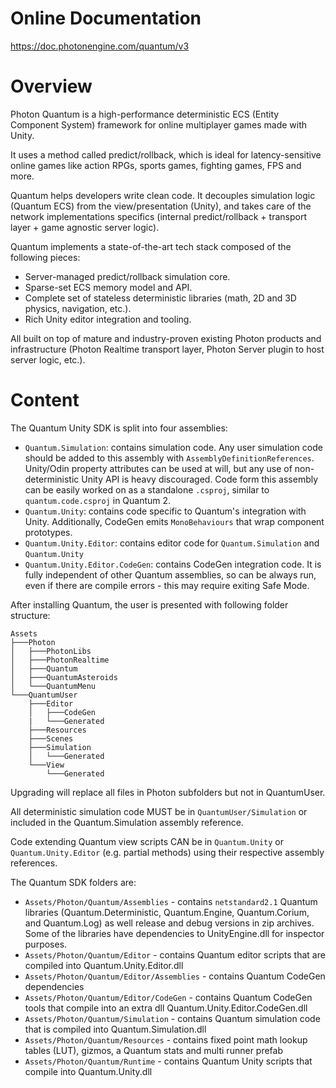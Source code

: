 # Online Documentation

https://doc.photonengine.com/quantum/v3

# Overview

Photon Quantum is a high-performance deterministic ECS (Entity Component System) framework for online multiplayer games made with Unity.

It uses a method called predict/rollback, which is ideal for latency-sensitive online games like action RPGs, sports games, fighting games, FPS and more.

Quantum helps developers write clean code. It decouples simulation logic (Quantum ECS) from the view/presentation (Unity), and takes care of the network implementations specifics (internal predict/rollback + transport layer + game agnostic server logic).

Quantum implements a state-of-the-art tech stack composed of the following pieces:

- Server-managed predict/rollback simulation core.
- Sparse-set ECS memory model and API.
- Complete set of stateless deterministic libraries (math, 2D and 3D physics, navigation, etc.).
- Rich Unity editor integration and tooling.

All built on top of mature and industry-proven existing Photon products and infrastructure (Photon Realtime transport layer, Photon Server plugin to host server logic, etc.).

# Content

The Quantum Unity SDK is split into four assemblies:

  - `Quantum.Simulation`: contains simulation code. Any user simulation code should be added to this assembly with `AssemblyDefinitionReferences`. Unity/Odin property attributes can be used at will, but any use of non-deterministic Unity API is heavy discouraged. Code form this assembly can be easily worked on as a standalone `.csproj`, similar to `quantum.code.csproj` in Quantum 2.
  - `Quantum.Unity`: contains code specific to Quantum's integration with Unity. Additionally, CodeGen emits `MonoBehaviours` that wrap component prototypes.
  - `Quantum.Unity.Editor`: contains editor code for `Quantum.Simulation` and `Quantum.Unity`
  - `Quantum.Unity.Editor.CodeGen`: contains CodeGen integration code. It is fully independent of other Quantum assemblies, so can be always run, even if there are compile errors - this may require exiting Safe Mode.

After installing Quantum, the user is presented with following folder structure:

```
Assets
├───Photon
│   ├───PhotonLibs
│   ├───PhotonRealtime
│   ├───Quantum
│   ├───QuantumAsteroids
│   └───QuantumMenu
└───QuantumUser
    ├───Editor
    │   ├───CodeGen
    |   └───Generated
    ├───Resources
    ├───Scenes
    ├───Simulation
    │   └───Generated
    └───View
        └───Generated
```

Upgrading will replace all files in Photon subfolders but not in QuantumUser.

All deterministic simulation code MUST be in `QuantumUser/Simulation` or included in the Quantum.Simulation assembly reference.

Code extending Quantum view scripts CAN be in `Quantum.Unity` or `Quantum.Unity.Editor` (e.g. partial methods) using their respective assembly references.

The Quantum SDK folders are:

* `Assets/Photon/Quantum/Assemblies` - contains `netstandard2.1` Quantum libraries (Quantum.Deterministic, Quantum.Engine, Quantum.Corium, and Quantum.Log) as well release and debug versions in zip archives. Some of the libraries have dependencies to UnityEngine.dll for inspector purposes.
* `Assets/Photon/Quantum/Editor` - contains Quantum editor scripts that are compiled into Quantum.Unity.Editor.dll
* `Assets/Photon/Quantum/Editor/Assemblies` - contains Quantum CodeGen dependencies
* `Assets/Photon/Quantum/Editor/CodeGen` - contains Quantum CodeGen tools that compile into an extra dll Quantum.Unity.Editor.CodeGen.dll
* `Assets/Photon/Quantum/Simulation` - contains Quantum simulation code that is compiled into Quantum.Simulation.dll
* `Assets/Photon/Quantum/Resources` - contains fixed point math lookup tables (LUT), gizmos, a Quantum stats and multi runner prefab
* `Assets/Photon/Quantum/Runtime` - contains Quantum Unity scripts that compile into Quantum.Unity.dll

